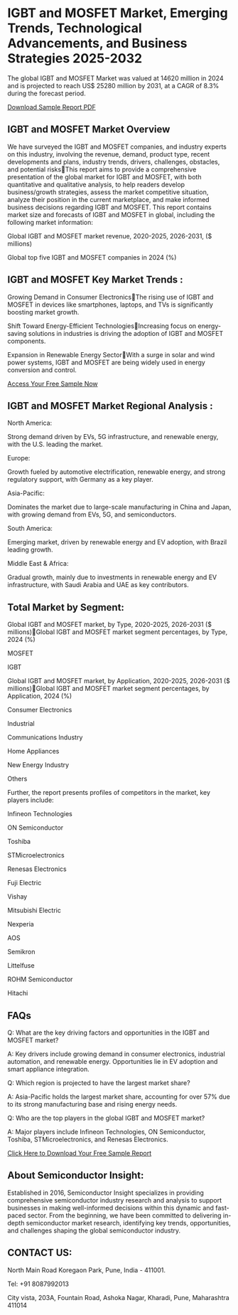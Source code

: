 <h1>IGBT and MOSFET Market, Emerging Trends, Technological Advancements, and Business Strategies 2025-2032</h1>

The global IGBT and MOSFET Market was valued at 14620 million in 2024 and is projected to reach US$ 25280 million by 2031, at a CAGR of 8.3% during the forecast period.

[Download Sample Report PDF ](https://semiconductorinsight.com/download-sample-report/?product_id=90922)

<h2>IGBT and MOSFET Market Overview</h2>

We have surveyed the IGBT and MOSFET companies, and industry experts on this industry, involving the revenue, demand, product type, recent developments and plans, industry trends, drivers, challenges, obstacles, and potential risksThis report aims to provide a comprehensive presentation of the global market for IGBT and MOSFET, with both quantitative and qualitative analysis, to help readers develop business/growth strategies, assess the market competitive situation, analyze their position in the current marketplace, and make informed business decisions regarding IGBT and MOSFET. This report contains market size and forecasts of IGBT and MOSFET in global, including the following market information:

Global IGBT and MOSFET market revenue, 2020-2025, 2026-2031, ($ millions)

Global top five IGBT and MOSFET companies in 2024 (%)

<h2>IGBT and MOSFET Key Market Trends  :</h2>

Growing Demand in Consumer ElectronicsThe rising use of IGBT and MOSFET in devices like smartphones, laptops, and TVs is significantly boosting market growth.

Shift Toward Energy-Efficient TechnologiesIncreasing focus on energy-saving solutions in industries is driving the adoption of IGBT and MOSFET components.

Expansion in Renewable Energy SectorWith a surge in solar and wind power systems, IGBT and MOSFET are being widely used in energy conversion and control.

[Access Your Free Sample Now](https://semiconductorinsight.com/report/igbt-and-mosfet-market/)

<h2>IGBT and MOSFET Market Regional Analysis :</h2>

North America:

Strong demand driven by EVs, 5G infrastructure, and renewable energy, with the U.S. leading the market.

Europe:

Growth fueled by automotive electrification, renewable energy, and strong regulatory support, with Germany as a key player.

Asia-Pacific:

Dominates the market due to large-scale manufacturing in China and Japan, with growing demand from EVs, 5G, and semiconductors.

South America:

Emerging market, driven by renewable energy and EV adoption, with Brazil leading growth.

Middle East & Africa:

Gradual growth, mainly due to investments in renewable energy and EV infrastructure, with Saudi Arabia and UAE as key contributors.

<h2>Total Market by Segment:</h2>

Global IGBT and MOSFET market, by Type, 2020-2025, 2026-2031 ($ millions)Global IGBT and MOSFET market segment percentages, by Type, 2024 (%)

MOSFET

IGBT

Global IGBT and MOSFET market, by Application, 2020-2025, 2026-2031 ($ millions)Global IGBT and MOSFET market segment percentages, by Application, 2024 (%)

Consumer Electronics

Industrial

Communications Industry

Home Appliances

New Energy Industry

Others

Further, the report presents profiles of competitors in the market, key players include:

Infineon Technologies

ON Semiconductor

Toshiba

STMicroelectronics

Renesas Electronics

Fuji Electric

Vishay

Mitsubishi Electric

Nexperia

AOS

Semikron

Littelfuse

ROHM Semiconductor

Hitachi

<h2>FAQs</h2>

Q: What are the key driving factors and opportunities in the IGBT and MOSFET market?

A: Key drivers include growing demand in consumer electronics, industrial automation, and renewable energy. Opportunities lie in EV adoption and smart appliance integration.

Q: Which region is projected to have the largest market share?

A: Asia-Pacific holds the largest market share, accounting for over 57% due to its strong manufacturing base and rising energy needs.

Q: Who are the top players in the global IGBT and MOSFET market?

A: Major players include Infineon Technologies, ON Semiconductor, Toshiba, STMicroelectronics, and Renesas Electronics.

[Click Here to Download Your Free Sample Report 
](https://semiconductorinsight.com/download-sample-report/?product_id=90922)

<h2>About Semiconductor Insight:</h2>

Established in 2016, Semiconductor Insight specializes in providing comprehensive semiconductor industry research and analysis to support businesses in making well-informed decisions within this dynamic and fast-paced sector. From the beginning, we have been committed to delivering in-depth semiconductor market research, identifying key trends, opportunities, and challenges shaping the global semiconductor industry.

<h2>CONTACT US:</h2>

North Main Road Koregaon Park, Pune, India - 411001.

Tel: +91 8087992013

City vista, 203A, Fountain Road, Ashoka Nagar, Kharadi, Pune, Maharashtra 411014


